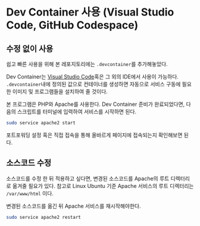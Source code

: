 # Dev Container 사용 (Visual Studio Code, GitHub Codespace)

## 수정 없이 사용

쉽고 빠른 사용을 위해 본 레포지토리에는 `.devcontainer`를 추가해놓았다.

Dev Container는 [Visual Studio Code](https://code.visualstudio.com/)혹은 그 외의 IDE에서 사용이 가능하다. `.devcontainer`내에 정의된 값으로 컨테이너를 생성하면 자동으로 서비스 구동에 필요한 이미지 및 프로그램들을 설치하여 줄 것이다.

본 프로그램은 PHP와 Apache를 사용한다. Dev Container 준비가 완료되었다면, 다음의 스크립트를 터미널에 입력하여 서비스를 시작하면 된다.

```bash
sudo service apache2 start
```

포트포워딩 설정 혹은 직접 접속을 통해 올바르게 페이지에 접속되는지 확인해보면 된다.

## 소스코드 수정

소스코드를 수정 한 뒤 적용하고 싶다면, 변경된 소스코드를 Apache의 루트 디렉터리로 옮겨줄 필요가 있다. 참고로 Linux Ubuntu 기준 Apache 서비스의 루트 디렉터리는 `/var/www/html` 이다.

변경된 소스코드를 옮긴 뒤 Apache 서비스를 재시작해야한다.

```bash
sudo service apache2 restart
```
